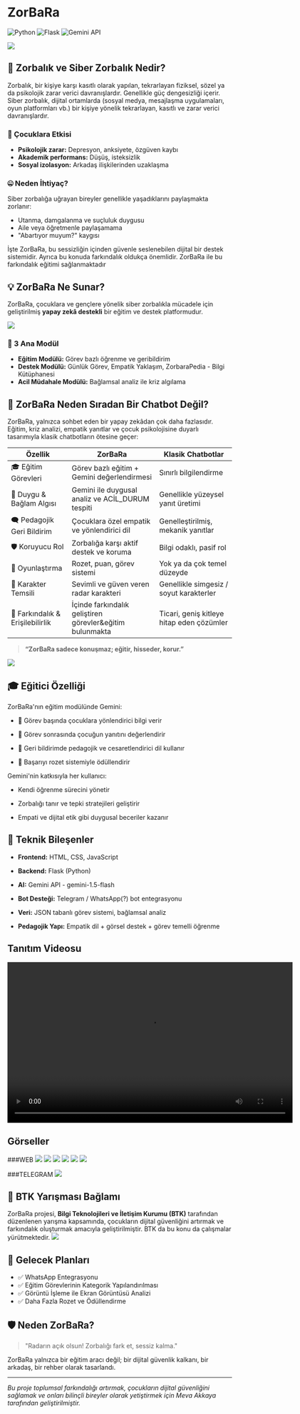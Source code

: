 # ZorBaRa 

![Python](https://img.shields.io/badge/Python-3776AB?style=for-the-badge&logo=python&logoColor=white)
![Flask](https://img.shields.io/badge/Flask-000000?style=for-the-badge&logo=flask&logoColor=white)
![Gemini API](https://img.shields.io/badge/Gemini%20API-4285F4?style=for-the-badge&logo=google&logoColor=white)

<img src="https://github.com/akkayameva/ZorBaRa/blob/master/images/zorbara.png?raw=true"  />

## 🛑 Zorbalık ve Siber Zorbalık Nedir?

Zorbalık, bir kişiye karşı kasıtlı olarak yapılan, tekrarlayan fiziksel, sözel ya da psikolojik zarar verici davranışlardır. Genellikle güç dengesizliği içerir.
Siber zorbalık, dijital ortamlarda (sosyal medya, mesajlaşma uygulamaları, oyun platformları vb.) bir kişiye yönelik tekrarlayan, kasıtlı ve zarar verici davranışlardır.

### 🎯 Çocuklara Etkisi

- **Psikolojik zarar:** Depresyon, anksiyete, özgüven kaybı
- **Akademik performans:** Düşüş, isteksizlik
- **Sosyal izolasyon:** Arkadaş ilişkilerinden uzaklaşma

### 🤐 Neden İhtiyaç?

Siber zorbalığa uğrayan bireyler genellikle yaşadıklarını paylaşmakta zorlanır:

- Utanma, damgalanma ve suçluluk duygusu
- Aile veya öğretmenle paylaşamama
- "Abartıyor muyum?" kaygısı

İşte ZorBaRa, bu sessizliğin içinden güvenle seslenebilen dijital bir destek sistemidir. 
Ayrıca bu konuda farkındalık oldukça önemlidir. ZorBaRa ile bu farkındalık eğitimi sağlanmaktadır

## 💡 ZorBaRa Ne Sunar?

ZorBaRa, çocuklara ve gençlere yönelik siber zorbalıkla mücadele için geliştirilmiş **yapay zekâ destekli** bir eğitim ve destek platformudur.

<img src="https://github.com/akkayameva/ZorBaRa/blob/master/images/zorbara_yanında.png?raw=true"  />

### 🚨 3 Ana Modül

- **Eğitim Modülü:** Görev bazlı öğrenme ve geribildirim
- **Destek Modülü:** Günlük Görev, Empatik Yaklaşım, ZorbaraPedia - Bilgi Kütüphanesi
- **Acil Müdahale Modülü:** Bağlamsal analiz ile kriz algılama

## 🤖 ZorBaRa Neden Sıradan Bir Chatbot Değil?

ZorBaRa, yalnızca sohbet eden bir yapay zekâdan çok daha fazlasıdır. Eğitim, kriz analizi, empatik yanıtlar ve çocuk psikolojisine duyarlı tasarımıyla klasik chatbotların ötesine geçer:

| Özellik                      | **ZorBaRa**                                   | **Klasik Chatbotlar**                     |
|-----------------------------|-----------------------------------------------|-------------------------------------------|
| 🎓 Eğitim Görevleri         | Görev bazlı eğitim + Gemini değerlendirmesi   | Sınırlı bilgilendirme                     |
| 🧠 Duygu & Bağlam Algısı    | Gemini ile duygusal analiz ve ACİL_DURUM tespiti | Genellikle yüzeysel yanıt üretimi       |
| 🗨️ Pedagojik Geri Bildirim  | Çocuklara özel empatik ve yönlendirici dil     | Genelleştirilmiş, mekanik yanıtlar       |
| 🛡️ Koruyucu Rol             | Zorbalığa karşı aktif destek ve koruma         | Bilgi odaklı, pasif rol                   |
| 🧩 Oyunlaştırma              | Rozet, puan, görev sistemi                     | Yok ya da çok temel düzeyde              |
| 🧍 Karakter Temsili         | Sevimli ve güven veren radar karakteri         | Genellikle simgesiz / soyut karakterler  |
| 🎯 Farkındalık & Erişilebilirlik | İçinde farkındalık geliştiren görevler&eğitim bulunmakta           | Ticari, geniş kitleye hitap eden çözümler|

> **“ZorBaRa sadece konuşmaz; eğitir, hisseder, korur.”**


<img src="https://github.com/akkayameva/ZorBaRa/blob/master/images/zorbara_konus.png?raw=true"  />


## 🎓 Eğitici Özelliği

ZorBaRa'nın eğitim modülünde Gemini:

- 📘 Görev başında çocuklara yönlendirici bilgi verir

- 🧠 Görev sonrasında çocuğun yanıtını değerlendirir

- 💬 Geri bildirimde pedagojik ve cesaretlendirici dil kullanır

- 🏅 Başarıyı rozet sistemiyle ödüllendirir

Gemini'nin katkısıyla her kullanıcı:

- Kendi öğrenme sürecini yönetir

- Zorbalığı tanır ve tepki stratejileri geliştirir

- Empati ve dijital etik gibi duygusal beceriler kazanır


## 🔧 Teknik Bileşenler

- **Frontend:** HTML, CSS, JavaScript
- **Backend:** Flask (Python)
- **AI:** Gemini API - gemini-1.5-flash
- **Bot Desteği:** Telegram / WhatsApp(?) bot entegrasyonu
- **Veri:** JSON tabanlı görev sistemi, bağlamsal analiz

- **Pedagojik Yapı:** Empatik dil + görsel destek + görev temelli öğrenme

## Tanıtım Videosu
<video width="640" height="360" controls>
  <source src="https://github.com/akkayameva/ZorBaRa/blob/master/zorbara_video.mp4?raw=true" type="video/mp4">
</video>


## Görseller

###WEB
<img src="https://github.com/akkayameva/ZorBaRa/blob/master/images/zorbara_baslangic.png?raw=true"  />
<img src="https://github.com/akkayameva/ZorBaRa/blob/master/images/zorbara_acil.png?raw=true"  />
<img src="https://github.com/akkayameva/ZorBaRa/blob/master/images/zorbara_görev.png?raw=true"  />
<img src="https://github.com/akkayameva/ZorBaRa/blob/master/images/zorbara_pedia.png?raw=true"  />
<img src="https://github.com/akkayameva/ZorBaRa/blob/master/images/zorbara_empati.png?raw=true"  />
<img src="https://github.com/akkayameva/ZorBaRa/blob/master/images/zorbara_rozet.png?raw=true"  />

###TELEGRAM
<img src="https://github.com/akkayameva/ZorBaRa/blob/master/images/zorbara_bot.png.png?raw=true"  />

## 🤝 BTK Yarışması Bağlamı

ZorBaRa projesi, **Bilgi Teknolojileri ve İletişim Kurumu (BTK)** tarafından düzenlenen yarışma kapsamında, çocukların dijital güvenliğini artırmak ve farkındalık oluşturmak amacıyla geliştirilmiştir.
BTK da bu konu da çalışmalar yürütmektedir.
<img src="https://github.com/akkayameva/ZorBaRa/blob/master/images/zorba_farkindalik.png?raw=true"  />

## 🔮 Gelecek Planları

- ✅ WhatsApp Entegrasyonu
- ✅ Eğitim Görevlerinin Kategorik Yapılandırılması
- ✅ Görüntü İşleme ile Ekran Görüntüsü Analizi
- ✅ Daha Fazla Rozet ve Ödüllendirme


## 🛡️ Neden ZorBaRa?

> "Radarın açık olsun! Zorbalığı fark et, sessiz kalma."

ZorBaRa yalnızca bir eğitim aracı değil; bir dijital güvenlik kalkanı, bir arkadaş, bir rehber olarak tasarlandı.

---

*Bu proje toplumsal farkındalığı artırmak, çocukların dijital güvenliğini sağlamak ve onları bilinçli bireyler olarak yetiştirmek için Meva Akkaya tarafından geliştirilmiştir.*
